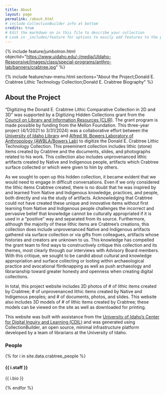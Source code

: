 ```yaml
---
title: About
layout: page
permalink: /about.html
# include CollectionBuilder info at bottom
credits: true
# Edit the markdown on in this file to describe your collection
# Look in _includes/feature for options to easily add features to the page
---
```


{% include feature/jumbotron.html objectid="https://www.uidaho.edu/-/media/UIdaho-Responsive/Images/class/special-programs/anthro-lab/banners/crabtree.jpg" %} 

{% include feature/nav-menu.html sections="About the Project;Donald E. Crabtree Lithic Technology Collection;Donald E. Crabtree Biography" %}

## About the Project

“Digitizing the Donald E. Crabtree Lithic Comparative Collection in 2D and 3D” was supported by a Digitizing Hidden Collections grant from the [Council on Library and Information Resources (CLIR)](https://www.clir.org/). The grant program is made possible by funding from the Mellon Foundation. This three-year project (4/1/2021 to 3/31/2024) was a collaborative effort between the [University of Idaho Library](https://www.lib.uidaho.edu/) and [Alfred W. Bowers Laboratory of Anthropology (AWBLA/Bowers Lab)](https://www.uidaho.edu/class/anthrolab) to digitize the Donald E. Crabtree Lithic Technology Collection. This preeminent collection includes lithic (stone) items created by Crabtree and the documents, slides, and photographs related to his work. This collection also includes unprovenanced lithic artifacts created by Native and Indigenous people, artifacts which Crabtree surface collected or which were given to him by others.

As we sought to open up this hidden collection, it became evident that we would need to engage in difficult conversations. Even if we only considered the lithic items Crabtree created, there is no doubt that he was inspired by and learned from Native and Indigenous knowledge, practices, and people, both directly and via the study of artifacts. Acknowledging that Crabtree could not have created these unique and innovative items without first learning from Native and Indigenous people challenges the incorrect and pervasive belief that knowledge cannot be culturally appropriated if it is used in a “positive” way and separated from its source. Furthermore, although the majority of these lithic items are Crabtree’s creations, this collection does include unprovenanced Native and Indigenous artifacts gathered via surface collection or via gifts from colleagues, artifacts whose histories and creators are unknown to us. This knowledge has compelled the grant team to find ways to constructively critique this collection and its themes, most clearly through our interviews with Advisory Board members. With this critique, we sought to be candid about cultural and knowledge appropriation and surface collecting or looting within archaeological practice and avocational flintknapping as well as push archaeology and librarianship toward greater honesty and openness when creating digital collections.

In total, this project website includes 2D photos of # of lithic items created by Crabtree; # of unprovenanced lithic items created by Native and Indigenous peoples; and # of documents, photos, and slides. This website also includes 3D models of # of lithic items created by Crabtree; these models can be viewed on the site as well as downloaded for printing.

This website was built with assistance from the [University of Idaho’s Center for Digital Inquiry and Learning (CDIL)](https://cdil.lib.uidaho.edu/) and was generated using CollectionBuilder, an open source, minimal infrastructure platform developed by a team of librarians at the University of Idaho.

### People

<div class="row mt-3">
{% for i in site.data.crabtree_people %}
<div class="col-md-6">
    <div class="card mb-3">
        <div class="card-body">
            <h4 class="card-title">{{ i.staff }}</h4>
            <p class="card-text">{{ i.bio }}</p>
        </div>
    </div>
</div>
{% endfor %}
</div>
